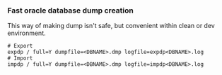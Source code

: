 ### Fast oracle database dump creation
This way of making dump isn't safe, but convenient within clean or dev environment.
```
# Export
expdp / full=Y dumpfile=<DBNAME>.dmp logfile=expdp<DBNAME>.log
# Import 
impdp / full=Y dumpfile=<DBNAME>.dmp logfile=impdp<DBNAME>.log 
```